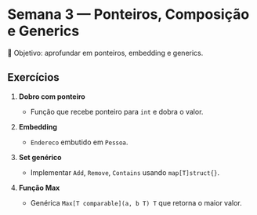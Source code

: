 # Semana 3 — Ponteiros, Composição e Generics

🎯 Objetivo: aprofundar em ponteiros, embedding e generics.

## Exercícios

1. **Dobro com ponteiro**
   - Função que recebe ponteiro para `int` e dobra o valor.

2. **Embedding**
   - `Endereco` embutido em `Pessoa`.

3. **Set genérico**
   - Implementar `Add`, `Remove`, `Contains` usando `map[T]struct{}`.

4. **Função Max**
   - Genérica `Max[T comparable](a, b T) T` que retorna o maior valor.
